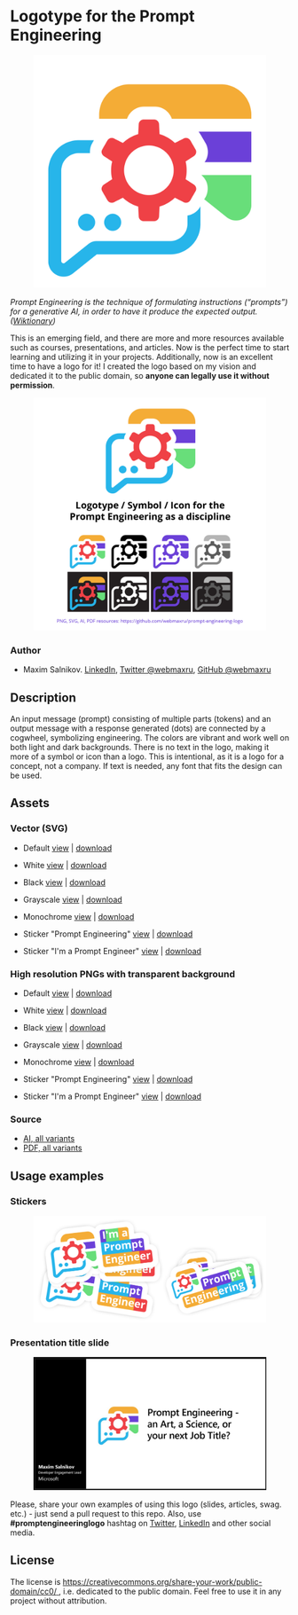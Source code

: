 # Logotype for the Prompt Engineering

<p align="center">
    <img src="assets/prompt-engineering-logo.png" width="420">
</p>

*Prompt Engineering is the technique of formulating instructions (“prompts”) for a generative AI, in order to have it produce the expected output. ([Wiktionary](https://en.m.wiktionary.org/wiki/prompt_engineering))*

This is an emerging field, and there are more and more resources available such as courses, presentations, and articles. Now is the perfect time to start learning and utilizing it in your projects. Additionally, now is an excellent time to have a logo for it! I created the logo based on my vision and dedicated it to the public domain, so **anyone can legally use it without permission**.

<p align="center">
    <img src="promo/poster.png" width="420">
</p>

### Author
* Maxim Salnikov. [LinkedIn](https://linkedin.com/in/webmax/), [Twitter @webmaxru](https://twitter.com/webmaxru), [GitHub @webmaxru](https://github.com/webmaxru)

## Description

An input message (prompt) consisting of multiple parts (tokens) and an output message with a response generated (dots) are connected by a cogwheel, symbolizing engineering. The colors are vibrant and work well on both light and dark backgrounds. There is no text in the logo, making it more of a symbol or icon than a logo. This is intentional, as it is a logo for a concept, not a company. If text is needed, any font that fits the design can be used.

## Assets

### Vector (SVG)

- Default [view](https://github.com/webmaxru/prompt-engineering-logo/blob/main/assets/prompt-engineering-logo.svg) | [download](https://github.com/webmaxru/prompt-engineering-logo/raw/main/assets/prompt-engineering-logo.svg)

- White [view](https://github.com/webmaxru/prompt-engineering-logo/blob/main/assets/prompt-engineering-logo%20(white).svg) | [download](https://github.com/webmaxru/prompt-engineering-logo/raw/main/assets/prompt-engineering-logo%20(white).svg)

- Black [view](https://github.com/webmaxru/prompt-engineering-logo/blob/main/assets/prompt-engineering-logo%20(black).svg) | [download](https://github.com/webmaxru/prompt-engineering-logo/raw/main/assets/prompt-engineering-logo%20(black).svg)

- Grayscale [view](https://github.com/webmaxru/prompt-engineering-logo/blob/main/assets/prompt-engineering-logo%20(grayscale).svg) | [download](https://github.com/webmaxru/prompt-engineering-logo/raw/main/assets/prompt-engineering-logo%20(grayscale).svg)

- Monochrome [view](https://github.com/webmaxru/prompt-engineering-logo/blob/main/assets/prompt-engineering-logo%20(mono).svg) | [download](https://github.com/webmaxru/prompt-engineering-logo/raw/main/assets/prompt-engineering-logo%20(mono).svg)

- Sticker "Prompt Engineering" [view](https://github.com/webmaxru/prompt-engineering-logo/blob/main/assets/sticker_prompt-engineering.svg) | [download](https://github.com/webmaxru/prompt-engineering-logo/raw/main/assets/sticker_prompt-engineering.svg)

- Sticker "I'm a Prompt Engineer" [view](https://github.com/webmaxru/prompt-engineering-logo/blob/main/assets/sticker_i-am-a-prompt-engineer.svg) | [download](https://github.com/webmaxru/prompt-engineering-logo/raw/main/assets/sticker_i-am-a-prompt-engineer.svg)

### High resolution PNGs with transparent background

- Default [view](https://github.com/webmaxru/prompt-engineering-logo/blob/main/assets/prompt-engineering-logo.png) | [download](https://github.com/webmaxru/prompt-engineering-logo/raw/main/assets/prompt-engineering-logo.png)

- White [view](https://github.com/webmaxru/prompt-engineering-logo/blob/main/assets/prompt-engineering-logo%20(white).png) | [download](https://github.com/webmaxru/prompt-engineering-logo/raw/main/assets/prompt-engineering-logo%20(white).png)

- Black [view](https://github.com/webmaxru/prompt-engineering-logo/blob/main/assets/prompt-engineering-logo%20(black).png) | [download](https://github.com/webmaxru/prompt-engineering-logo/raw/main/assets/prompt-engineering-logo%20(black).png)

- Grayscale [view](https://github.com/webmaxru/prompt-engineering-logo/blob/main/assets/prompt-engineering-logo%20(grayscale).png) | [download](https://github.com/webmaxru/prompt-engineering-logo/raw/main/assets/prompt-engineering-logo%20(grayscale).png)

- Monochrome [view](https://github.com/webmaxru/prompt-engineering-logo/blob/main/assets/prompt-engineering-logo%20(mono).png) | [download](https://github.com/webmaxru/prompt-engineering-logo/raw/main/assets/prompt-engineering-logo%20(mono).png)

- Sticker "Prompt Engineering" [view](https://github.com/webmaxru/prompt-engineering-logo/blob/main/assets/sticker_prompt-engineering.png) | [download](https://github.com/webmaxru/prompt-engineering-logo/raw/main/assets/sticker_prompt-engineering.png)

- Sticker "I'm a Prompt Engineer" [view](https://github.com/webmaxru/prompt-engineering-logo/blob/main/assets/sticker_i-am-a-prompt-engineer.png) | [download](https://github.com/webmaxru/prompt-engineering-logo/raw/main/assets/sticker_i-am-a-prompt-engineer.png)

### Source

- [AI, all variants](https://github.com/webmaxru/prompt-engineering-logo/raw/main/assets/src/logo.ai)
- [PDF, all variants](https://github.com/webmaxru/prompt-engineering-logo/raw/main/assets/src/logo.pdf)

## Usage examples

### Stickers

<p align="center">
    <img src="promo/stickers.png" width="420">
</p>

### Presentation title slide

<p align="center">
    <img src="promo/example-slide.jpg" width="420">
</p>

Please, share your own examples of using this logo (slides, articles, swag. etc.) - just send a pull request to this repo. Also, use **#promptengineeringlogo** hashtag on [Twitter](https://twitter.com/search?q=promptengineeringlogo&src=typed_query&f=top), [LinkedIn](https://www.linkedin.com/search/results/all/?keywords=promptengineeringlogo&origin=GLOBAL_SEARCH_HEADER&sid=Iwa) and other social media.

## License
The license is [ https://creativecommons.org/share-your-work/public-domain/cc0/ ](https://creativecommons.org/share-your-work/public-domain/cc0/), i.e. dedicated to the public domain. Feel free to use it in any project without attribution.


